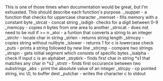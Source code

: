 This is one of those times when documentation would be great, but I'm exhuasted. This should describe each function's purpose.
_isupper - a function that checks for uppercase character
_memset - fills memory with a constant byte
_strcat - concat string
_isdigit- checks for a digit between 0-9
_memcpy - copies n bytes from one area to another
_strncat - does not need to be null if >= n
_atoi - a funtion that converts a string to an integer
_strchr - locate char in string
_strlen - returns string length
_strncpy - copies string without nullbyte
_islower - returns 1 for c is lowercase check
 _puts - prints a string followed by new line
_strcmp - compare two strings
_strspn - gets initial segment which consists of specific bytes
_isalpha - check if input c is an alphabet
 _strpbrk - finds first char in string *s1 that matches any char in *s2
_strstr - finds first occurance between two substrings
_abs - print the absolute value of an integer
_strcpy - cp pointed string, inc \0, to buffer dest
_putchar - writes the character c to stdout
